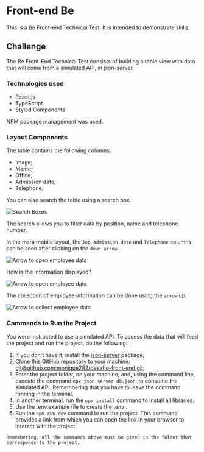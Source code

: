 # Front-end Be

This is a Be Front-end Technical Test. It is intended to demonstrate skills.

## Challenge

The Be Front-End Technical Test consists of building a table view with data that will come from a simulated API, in json-server.

### Technologies used

- React.js
- TypeScript
- Styled Components

NPM package management was used.

### Layout Components

The table contains the following columns:

- Image;
- Mame;
- Office;
- Admission date;
- Telephone;

You can also search the table using a search box.

![Search Boxes](https://i.imgur.com/HQnKqIJ.png)

The search allows you to filter data by position, name and telephone number.

In the mara mobile layout, the `Job`, `Admission date` and `Telephone` columns can be seen after clicking on the `down arrow`.

![Arrow to open employee data](https://i.imgur.com/4ELOtjY.png)

How is the information displayed?

![Arrow to open employee data](https://i.imgur.com/pk3EKka.png)

The collection of employee information can be done using the `arrow` up.

![Arrow to collect employee data](https://i.imgur.com/16CAwzB.png)

### Commands to Run the Project

You were instructed to use a simulated API.
To access the data that will feed the project and run the project, do the following:

1. If you don't have it, install the [json-server](https://github.com/typicode/json-server) package;
2. Clone this GitHub repository to your machine: [git@github.com:monique282/desafio-front-end.git](https://github.com/BeMobile/desafio-front-end);
3. Enter the project folder, on your machine, and, using the command line, execute the command `npx json-server db.json`, to consume the simulated API. Remembering that you have to leave the command running in the terminal.
4. In another terminal, run the `npm install` command to install all libraries.
5. Use the .env.example file to create the .env .
6. Run the `npm run dev` command to run the project. This command provides a link from which you can open the link in your browser to interact with the project.

```
Remembering, all the commands above must be given in the folder that corresponds to the project.
```
